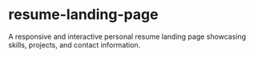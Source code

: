 # resume-landing-page
A responsive and interactive personal resume landing page showcasing skills, projects, and contact information.
